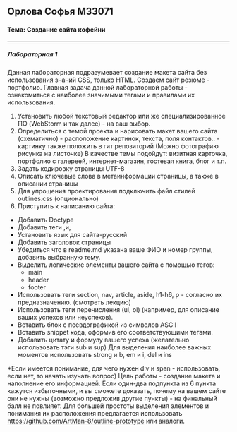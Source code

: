 ## Орлова Софья M33071 
#### Тема: Создание сайта кофейни
***
##### **Лабораторная 1**

Данная лабораторная подразумевает создание макета сайта без использования знаний CSS, только HTML. Создаем сайт резюме - портфолио. Главная задача данной лабораторной работы - ознакомиться с наиболее значимыми тегами и правилами их использования.

1. Установить любой текстовый редактор или же специализированное ПО (WebStorm и так далее) - на ваш выбор.
2. Определиться с темой проекта и нарисовать макет вашего сайта (схематично) - расположение картинок, текста, поля контактов.. - картинку также положить в гит репозиторий (Можно фотографию рисунка на листочке)
В качестве темы подойдут: визитная карточка, портфолио с галереей, интернет-магазин, гостевая книга, блог и т.п.
3. Задать кодировку страницы  UTF-8
4. Описать ключевые слова в метаинформации страницы, а также в описании страницы
5. Для упрощения проектирования подключить файл стилей outlines.css (опционально)
6. Приступить к написанию сайта:
+ Добавить Doctype
+ Добавить теги <html>,<head>и<body>,
+ Установить язык для сайта-русский
+ Добавить заголовок страницы  
+ Убедиться что в readme.md указана ваше ФИО и номер группы, добавить выбранную тему.
+ Выделить логические элементы вашего сайта с помощью  тегов:
  + main
  + header
  + footer
+ Использовать теги section, nav, article, aside, h1-h6, p - согласно их  предназначению. (смотреть лекцию)
+ Использовать теги перечисления (ul, ol) (например, для описание ваших успехов или неуспехов).
+ Вставить блок с псевдографикой из символов ASCII
+ Вставить snippet кода, оформив его соответствующими тегами.
+ Добавить цитату и формулу вашего успеха (желательно использовать тэги sub и sup)
Для выделения наиболее важных моментов использовать strong и b, em и i, del и ins
 

*Если имеется понимание, для чего нужен div и span - использовать, если нет, то начать изучать вопрос)
Цель работы - создание макета и наполнение его информацией. Если один-два подпункта из 6 пункта кажутся избыточными, и вы сможете доказать, почему на вашем сайте они не нужны (возможно предложив другие пункты) - на финальный балл не повлияет.
Для большей простоты выделения элементов и понимания их расположения предлагается использовать https://github.com/ArtMan-8/outline-prototype или аналоги.
